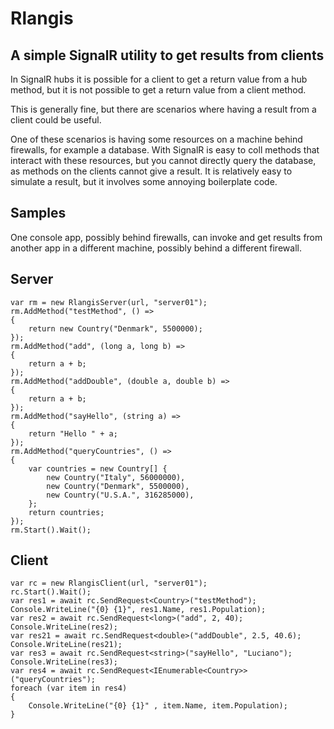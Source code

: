 Rlangis
===============

A simple SignalR utility to get results from clients
---------------

In SignalR hubs it is possible for a client to get a return value
from a hub method, but it is not possible to get a return value
from a client method.

This is generally fine, but there are scenarios where having a result from a client could be useful.

One of these scenarios is having some resources on a machine behind firewalls, for example a database.
With SignalR is easy to coll methods that interact with these resources, but you cannot directly query the database,
as methods on the clients cannot give a result.
It is relatively easy to simulate a result, but it involves some annoying boilerplate code.

Samples
-------

One console app, possibly behind firewalls, can invoke and get results from another app in a different machine, possibly behind a different firewall.

## Server
	var rm = new RlangisServer(url, "server01");
	rm.AddMethod("testMethod", () =>
	{
		return new Country("Denmark", 5500000);
	});
	rm.AddMethod("add", (long a, long b) =>
	{
		return a + b;
	});
	rm.AddMethod("addDouble", (double a, double b) =>
	{
		return a + b;
	});
	rm.AddMethod("sayHello", (string a) =>
	{
		return "Hello " + a;
	});
	rm.AddMethod("queryCountries", () =>
	{
		var countries = new Country[] {
			new Country("Italy", 56000000),
			new Country("Denmark", 5500000),
			new Country("U.S.A.", 316285000),
		};
		return countries;
	});
	rm.Start().Wait();

## Client
	var rc = new RlangisClient(url, "server01");
	rc.Start().Wait();
	var res1 = await rc.SendRequest<Country>("testMethod");
	Console.WriteLine("{0} {1}", res1.Name, res1.Population);
	var res2 = await rc.SendRequest<long>("add", 2, 40);
	Console.WriteLine(res2);
	var res21 = await rc.SendRequest<double>("addDouble", 2.5, 40.6);
	Console.WriteLine(res21);
	var res3 = await rc.SendRequest<string>("sayHello", "Luciano");
	Console.WriteLine(res3);
	var res4 = await rc.SendRequest<IEnumerable<Country>>("queryCountries");
	foreach (var item in res4)
	{
		Console.WriteLine("{0} {1}" , item.Name, item.Population);
	}



